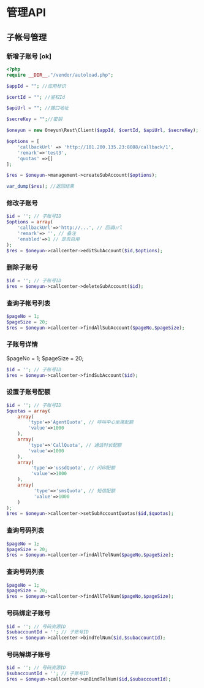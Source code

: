 # 管理API

## 子帐号管理

### 新增子账号 [ok]

```php
<?php
require __DIR__."/vendor/autoload.php";

$appId = ""; //应用标识

$certId = ""; //鉴权Id

$apiUrl = ""; //接口地址

$secreKey = "";//密钥

$oneyun = new Oneyun\Rest\Client($appId, $certId, $apiUrl, $secreKey);

$options = [
    'callbackUrl' => 'http://101.200.135.23:8088/callback/1',
    'remark'=>'test3',
    'quotas' =>[]
];

$res = $oneyun->management->createSubAccount($options);

var_dump($res); //返回结果

```

### 修改子账号 
```php
$id = ''; // 子账号ID
$options = array(
    'callbackUrl'=>'http://...', // 回调url
    'remark'=> '', // 备注
    'enabled'=>1 // 是否启用
);
$res = $oneyun->callcenter->editSubAccount($id,$options);
```

### 删除子账号 
```php
$id = ''; // 子账号ID
$res = $oneyun->callcenter->deleteSubAccount($id);
```

### 查询子帐号列表 
```php
$pageNo = 1;
$pageSize = 20;
$res = $oneyun->callcenter->findAllSubAccount($pageNo,$pageSize);
```

### 子账号详情 
$pageNo = 1;
$pageSize = 20;
```php
$id = ''; // 子账号ID
$res = $oneyun->callcenter->findSubAccount($id);
```

### 设置子账号配额 

```php
$id = ''; // 子账号ID
$quotas = array(
    array(
        'type'=>'AgentQuota', // 呼叫中心坐席配额
        'value'=>1000
    ),
    array(
        'type'=>'CallQuota', // 通话时长配额
        'value'=>1000
    ),
    array(
         'type'=>'ussdQuota', // 闪印配额
         'value'=>1000
    ),
    array(
          'type'=>'smsQuota', // 短信配额
          'value'=>1000
    )
);
$res = $oneyun->callcenter->setSubAccountQuotas($id,$quotas);
```
### 查询号码列表

 ```php
 $pageNo = 1;
 $pageSize = 20;
 $res = $oneyun->callcenter->findAllTelNum($pageNo,$pageSize);
 ```
 
 ### 查询号码列表
 
  ```php
  $pageNo = 1;
  $pageSize = 20;
  $res = $oneyun->callcenter->findAllTelNum($pageNo,$pageSize);
  ```

 ### 号码绑定子账号
 
  ```php
  $id = ''; // 号码资源ID
  $subaccountId = ''; // 子账号ID
  $res = $oneyun->callcenter->bindTelNum($id,$subaccountId);
  ```
 ### 号码解绑子账号

  ```php
  $id = ''; // 号码资源ID
  $subaccountId = ''; // 子账号ID
  $res = $oneyun->callcenter->unBindTelNum($id,$subaccountId);
  ```








